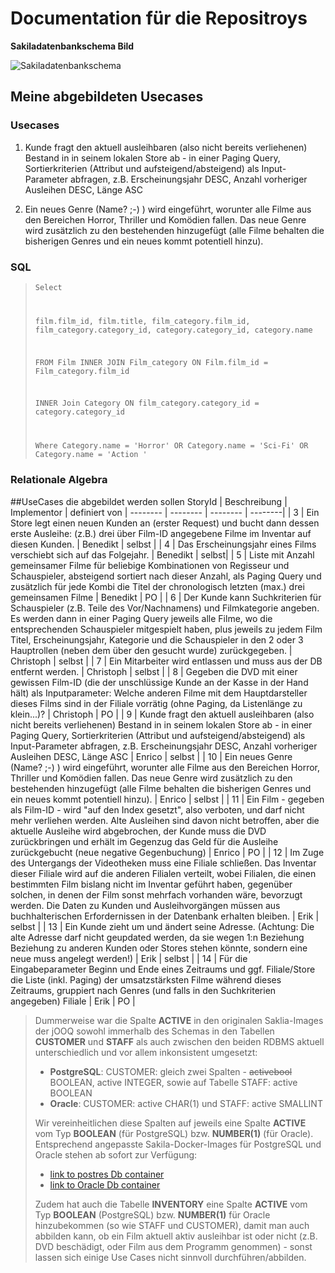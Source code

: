 # Documentation für die Repositroys 
**Sakiladatenbankschema Bild**

![Sakiladatenbankschema](https://www.jooq.org/img/sakila.png)
## Meine abgebildeten Usecases

### Usecases
1. Kunde fragt den aktuell ausleihbaren (also nicht bereits verliehenen) Bestand in in seinem lokalen Store ab - in einer Paging Query, Sortierkriterien (Attribut und aufsteigend/absteigend) als Input-Parameter abfragen, z.B. Erscheinungsjahr DESC, Anzahl vorheriger Ausleihen DESC, Länge ASC

2. Ein neues Genre (Name? ;-) ) wird eingeführt, worunter alle Filme aus den Bereichen Horror, Thriller und Komödien fallen. Das neue Genre wird zusätzlich zu den bestehenden hinzugefügt (alle Filme behalten die bisherigen Genres und ein neues kommt potentiell hinzu).
### SQL

> <code>Select
> 
> film.film_id,
> film.title,
> film_category.film_id,
> film_category.category_id,
> category.category_id,
> category.name
> 
> FROM Film
> INNER JOIN
> Film_category
> ON Film.film_id = Film_category.film_id
> 
> INNER Join Category
> ON film_category.category_id = category.category_id
> 
> Where
>    Category.name = 'Horror'
> OR Category.name = 'Sci-Fi'
> OR Category.name = 'Action '</code>
### Relationale Algebra






##UseCases die abgebildet werden sollen
StoryId | Beschreibung | Implementor | definiert von
| -------- | -------- | -------- | --------|
|  3  | Ein Store legt einen neuen Kunden an (erster Request) und bucht dann dessen erste Ausleihe: (z.B.) drei über Film-ID angegebene Filme im Inventar auf diesen Kunden. | Benedikt | selbst |
|  4  | Das Erscheinungsjahr eines Films verschiebt sich auf das Folgejahr. | Benedikt | selbst|
|  5  | Liste mit Anzahl gemeinsamer Filme für beliebige Kombinationen von Regisseur und Schauspieler, absteigend sortiert nach dieser Anzahl, als Paging Query und zusätzlich für jede Kombi die Titel der chronologisch letzten (max.) drei gemeinsamen Filme | Benedikt | PO |
|  6  | Der Kunde kann Suchkriterien für Schauspieler (z.B. Teile des Vor/Nachnamens) und Filmkategorie angeben. Es werden dann in einer Paging Query jeweils alle Filme, wo die entsprechenden Schauspieler mitgespielt haben, plus jeweils zu jedem Film Titel, Erscheinungsjahr, Kategorie und die Schauspieler in den 2 oder 3 Hauptrollen (neben dem über den gesucht wurde) zurückgegeben. | Christoph | selbst |
|  7  | Ein Mitarbeiter wird entlassen und muss aus der DB entfernt werden. | Christoph | selbst |
|  8  | Gegeben die DVD mit einer gewissen Film-ID (die der unschlüssige Kunde an der Kasse in der Hand hält) als Inputparameter: Welche anderen Filme mit dem Hauptdarsteller dieses Films sind in der Filiale vorrätig (ohne Paging, da Listenlänge zu klein...)? | Christoph | PO |
|  9  | Kunde fragt den aktuell ausleihbaren (also nicht bereits verliehenen) Bestand in in seinem lokalen Store ab - in einer Paging Query, Sortierkriterien (Attribut und aufsteigend/absteigend) als Input-Parameter abfragen, z.B. Erscheinungsjahr DESC, Anzahl vorheriger Ausleihen DESC, Länge ASC | Enrico | selbst |
|  10  | Ein neues Genre (Name? ;-) ) wird eingeführt, worunter alle Filme aus den Bereichen Horror, Thriller und Komödien fallen. Das neue Genre wird zusätzlich zu den bestehenden hinzugefügt (alle Filme behalten die bisherigen Genres und ein neues kommt potentiell hinzu). | Enrico | selbst |
|  11  | Ein Film - gegeben als Film-ID - wird "auf den Index gesetzt", also verboten, und darf nicht mehr verliehen werden. Alte Ausleihen sind davon nicht betroffen, aber die aktuelle Ausleihe wird abgebrochen, der Kunde muss die DVD zurückbringen und erhält im Gegenzug das Geld für die Ausleihe zurückgebucht (neue negative Gegenbuchung) | Enrico | PO |
|  12  | Im Zuge des Untergangs der Videotheken muss eine Filiale schließen. Das Inventar dieser Filiale wird auf die anderen Filialen verteilt, wobei Filialen, die einen bestimmten Film bislang nicht im Inventar geführt haben, gegenüber solchen, in denen der Film sonst mehrfach vorhanden wäre, bevorzugt werden. Die Daten zu Kunden und Ausleihvorgängen müssen aus buchhalterischen Erfordernissen in der Datenbank erhalten bleiben. | Erik | selbst |
|  13  | Ein Kunde zieht um und ändert seine Adresse. (Achtung: Die alte Adresse darf nicht geupdated werden, da sie wegen 1:n Beziehung Beziehung zu anderen Kunden oder Stores stehen könnte, sondern eine neue muss angelegt werden!) | Erik | selbst |
|  14  | Für die Eingabeparameter Beginn und Ende eines Zeitraums und ggf. Filiale/Store die Liste (inkl. Paging) der umsatzstärksten Filme während dieses Zeitraums, gruppiert nach Genres (und falls in den Suchkriterien angegeben) Filiale | Erik | PO |



> Dummerweise war die Spalte **ACTIVE** in den originalen Saklia-Images der jOOQ sowohl immerhalb des Schemas in den Tabellen **CUSTOMER** und **STAFF** als auch zwischen den beiden RDBMS aktuell unterschiedlich und vor allem inkonsistent umgesetzt:
> 
> * **PostgreSQL**: CUSTOMER: gleich zwei Spalten - <del>activebool</del> BOOLEAN, active INTEGER, sowie auf Tabelle STAFF: active BOOLEAN
> * **Oracle**: CUSTOMER: active CHAR(1) und STAFF: active SMALLINT
> 
> Wir vereinheitlichen diese Spalten auf jeweils eine Spalte **ACTIVE** vom Typ **BOOLEAN** (für PostgreSQL) bzw. **NUMBER(1)** (für Oracle). Entsprechend angepasste Sakila-Docker-Images für PostgreSQL und Oracle stehen ab sofort zur Verfügung:
> * [link to postres Db container](https://gitlab.cs.hs-rm.de/graalvm-wp-ws20_21/docker-images/-/tree/master/databases/postgresql/12.5/sakila)
> * [link to Oracle Db container](https://gitlab.cs.hs-rm.de/graalvm-wp-ws20_21/docker-images/-/tree/master/databases/oracle/19.9/sakila)
> 
> Zudem hat auch die Tabelle **INVENTORY** eine Spalte **ACTIVE** vom Typ **BOOLEAN** (PostgreSQL) bzw. **NUMBER(1)** für Oracle hinzubekommen (so wie STAFF und CUSTOMER), damit man auch abbilden kann, ob ein Film aktuell aktiv ausleihbar ist oder nicht (z.B. DVD beschädigt, oder Film aus dem Programm genommen) - sonst lassen sich einige Use Cases nicht sinnvoll durchführen/abbilden.
